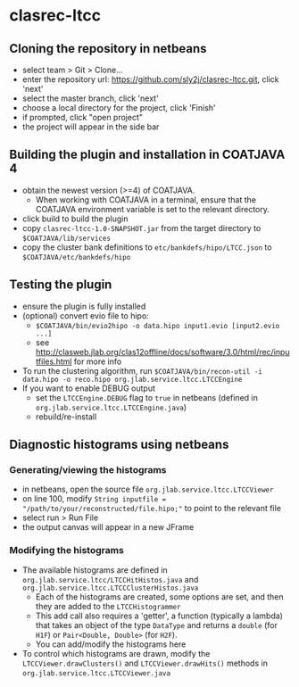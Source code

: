 # clasrec-ltcc

## Cloning the repository in netbeans
 * select team > Git > Clone...
 * enter the repository url: https://github.com/sly2j/clasrec-ltcc.git, click 'next'
 * select the master branch, click 'next'
 * choose a local directory for the project, click 'Finish'
 * if prompted, click "open project"
 * the project will appear in the side bar
 
## Building the plugin and installation in COATJAVA 4
 * obtain the newest version (>=4) of COATJAVA.
   * When working with COATJAVA in a terminal, ensure that the COATJAVA environment variable is set to the relevant directory.
 * click build to build the plugin
 * copy ```clasrec-ltcc-1.0-SNAPSHOT.jar``` from the target directory to ```$COATJAVA/lib/services```
 * copy the cluster bank definitions to ```etc/bankdefs/hipo/LTCC.json``` to ```$COATJAVA/etc/bankdefs/hipo```
 
## Testing the plugin
 * ensure the plugin is fully installed
 * (optional) convert evio file to hipo: 
    * ```$COATJAVA/bin/evio2hipo -o data.hipo input1.evio [input2.evio ...]```
    * see http://clasweb.jlab.org/clas12offline/docs/software/3.0/html/rec/inputfiles.html for more info
 * To run the clustering algorithm, run ```$COATJAVA/bin/recon-util -i data.hipo -o reco.hipo org.jlab.service.ltcc.LTCCEngine```
 * If you want to enable DEBUG output
    * set the ```LTCCEngine.DEBUG``` flag to ```true``` in netbeans (defined in ```org.jlab.service.ltcc.LTCCEngine.java```)
    * rebuild/re-install
    
## Diagnostic histograms using netbeans
### Generating/viewing the histograms
  * in netbeans, open the source file ```org.jlab.service.ltcc.LTCCViewer```
  * on line 100, modify ```String inputfile = "/path/to/your/reconstructed/file.hipo;"``` to point to the relevant file
  * select run > Run File
  * the output canvas will appear in a new JFrame 

### Modifying the histograms
  * The available histograms are defined in ```org.jlab.service.ltcc/LTCCHitHistos.java``` and ```org.jlab.service.ltcc.LTCCClusterHistos.java```
    * Each of the histograms are created, some options are set, and then they are added to the ```LTCCHistogrammer```
    * This add call also requires a 'getter', a function (typically a lambda) that takes an object of the type ```DataType``` and returns a ```double``` (for ```H1F```) or ```Pair<Double, Double>``` (for ```H2F```).
    * You can add/modify the histograms here
  * To control which histograms are drawn, modify the ```LTCCViewer.drawClusters()``` and ```LTCCViewer.drawHits()``` methods in ```org.jlab.service.ltcc.LTCCViewer.java```
